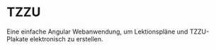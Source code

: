 # TZZU

Eine einfache Angular Webanwendung, um Lektionspläne und TZZU-Plakate elektronisch zu erstellen.


